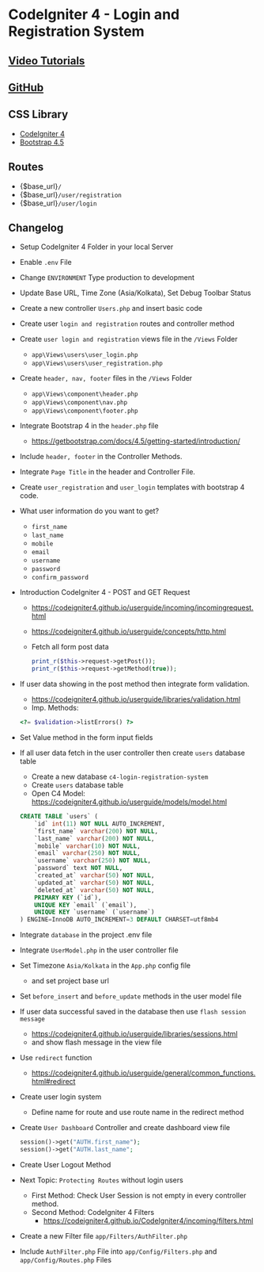 # CodeIgniter 4 - Login and Registration System

## [Video Tutorials](https://youtu.be/RXReG7XQqsY)
## [GitHub](https://github.com/jeevan15498/CodeIgniter-4---Login-and-Registration-System)

## CSS Library

* [CodeIgniter 4](https://codeigniter.com/)
* [Bootstrap 4.5](https://getbootstrap.com/)

## Routes

* {$base_url}`/`
* {$base_url}`/user/registration`
* {$base_url}`/user/login`

## Changelog

* Setup CodeIgniter 4 Folder in your local Server
* Enable `.env` File
* Change `ENVIRONMENT` Type production to development
* Update Base URL, Time Zone (Asia/Kolkata), Set Debug Toolbar Status
* Create a new controller `Users.php` and insert basic code
* Create user `login and registration` routes and controller method
* Create `user login and registration` views file in the `/Views` Folder
  * `app\Views\users\user_login.php`
  * `app\Views\users\user_registration.php`
* Create `header, nav, footer` files in the `/Views` Folder
  * `app\Views\component\header.php`
  * `app\Views\component\nav.php`
  * `app\Views\component\footer.php`
* Integrate Bootstrap 4 in the `header.php` file
  * https://getbootstrap.com/docs/4.5/getting-started/introduction/
* Include `header, footer` in the Controller Methods.
* Integrate `Page Title` in the header and Controller File.
* Create `user_registration` and `user_login` templates with bootstrap 4 code.
* What user information do you want to get?
  * `first_name`
  * `last_name`
  * `mobile`
  * `email`
  * `username`
  * `password`
  * `confirm_password`
* Introduction CodeIgniter 4 - POST and GET Request
  * https://codeigniter4.github.io/userguide/incoming/incomingrequest.html
  * https://codeigniter4.github.io/userguide/concepts/http.html
  * Fetch all form post data

    ```php
    print_r($this->request->getPost());
    print_r($this->request->getMethod(true));
    ```
* If user data showing in the post method then integrate form validation.
  * https://codeigniter4.github.io/userguide/libraries/validation.html
  * Imp. Methods:

  ```php
  <?= $validation->listErrors() ?>
  ```
* Set Value method in the form input fields
* If all user data fetch in the user controller then create `users` database table
  * Create a new database `c4-login-registration-system`
  * Create `users` database table
  * Open C4 Model: https://codeigniter4.github.io/userguide/models/model.html
  ```sql
  CREATE TABLE `users` (
      `id` int(11) NOT NULL AUTO_INCREMENT,
      `first_name` varchar(200) NOT NULL,
      `last_name` varchar(200) NOT NULL,
      `mobile` varchar(10) NOT NULL,
      `email` varchar(250) NOT NULL,
      `username` varchar(250) NOT NULL,
      `password` text NOT NULL,
      `created_at` varchar(50) NOT NULL,
      `updated_at` varchar(50) NOT NULL,
      `deleted_at` varchar(50) NOT NULL,
      PRIMARY KEY (`id`),
      UNIQUE KEY `email` (`email`),
      UNIQUE KEY `username` (`username`)
  ) ENGINE=InnoDB AUTO_INCREMENT=3 DEFAULT CHARSET=utf8mb4
  ```
* Integrate `database` in the project .env file
* Integrate `UserModel.php` in the user controller file
* Set Timezone `Asia/Kolkata` in the `App.php` config file
  * and set project base url
* Set `before_insert` and `before_update` methods in the user model file
* If user data successful saved in the database then use `flash session message`
  * https://codeigniter4.github.io/userguide/libraries/sessions.html
  * and show flash message in the view file
* Use `redirect` function
  * https://codeigniter4.github.io/userguide/general/common_functions.html#redirect
* Create user login system
  * Define name for route and use route name in the redirect method
* Create `User Dashboard` Controller and create dashboard view file
  ```php
  session()->get("AUTH.first_name");
  session()->get("AUTH.last_name";
  ```
* Create User Logout Method
* Next Topic: `Protecting Routes` without login users
  * First Method: Check User Session is not empty in every controller method.
  * Second Method: CodeIgniter 4 Filters
    * https://codeigniter4.github.io/CodeIgniter4/incoming/filters.html
* Create a new Filter file `app/Filters/AuthFilter.php`
* Include `AuthFilter.php` File into `app/Config/Filters.php` and `app/Config/Routes.php` Files